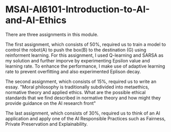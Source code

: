# MSAI-AI6101-Introduction-to-AI-and-AI-Ethics

There are three assignments in this module.

The first assignment, which consists of 50%, required us to train a model to control the robot(A) to push the box(B) to the destination (G) using reinforment learning. For this assignment, I used Q-learning and SARSA as my solution and further imporve by experimenting Epsilon value and learning rate. To enhance the performance, I make use of adaptive learning rate to prevent overfitting and also experimented Eplison decay. 

The second assignment, which consists of 15%, required us to write an essay. "Moral philosophy is traditionally subdivided into metaethics, normative theory and applied ethics. What are the possible ethical standards that we find described in normative theory and how might they provide 
guidance on the AI research front"

The last assignment, which consists of 30%, required us to think of an AI application and apply one of the AI Responsible Practices such as Fairness, Private Preservation and Explainability.
